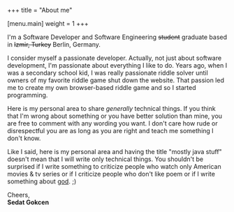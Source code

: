 +++
title = "About me"

[menu.main]
	weight = 1
+++

I'm a Software Developer and Software Engineering <del>student</del> graduate based in <del>Izmir, Turkey</del> Berlin, Germany.

I consider myself a passionate developer. Actually, not just about software development, I'm passionate about everything I like to do. Years ago, when I was a secondary school kid, I was really passionate riddle solver until owners of my favorite riddle game shut down the website. That passion led me to create my own browser-based riddle game and so I started programming.

Here is my personal area to share *generally* technical things. If you think that I'm wrong about something or you have better solution than mine, you are free to comment with any wording you want. I don't care how rude or disrespectful you are as long as you are right and teach me something I don't know.

Like I said, here is my personal area and having the title "mostly java stuff" doesn't mean that I will write only technical things. You shouldn't be surprised if I write something to criticize people who watch only American movies & tv series or if I criticize people who don't like poem or if I write something about [god](https://en.wikipedia.org/wiki/%C5%BDeljko_Obradovi%C4%87). ;)

Cheers,  
**Sedat Gokcen**
